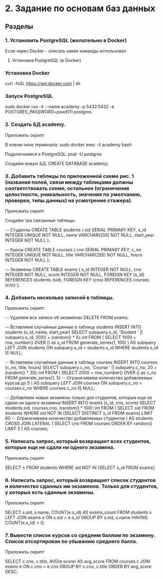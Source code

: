 # 2.	Задание по основам баз данных

## Разделы

### 1.	Установить PostgreSQL (желательно в Docker)
Если через Docker - описать какие команды использовал

1. Установка PostgreSQL (в Docker)

### Установка Docker
curl -fsSL https://get.docker.com | sh

### Запуск PostgreSQL
sudo docker run -it --name academy -p 5432:5432 -e POSTGRES_PASSWORD=pswd111 postgres  

### 2. Создать БД academy.
Приложить скрипт

В новом окне терминала: 
sudo docker exec -it academy bash

Подключаемся к PostgreSQL:
psql -U postgres

Создаём новую БД: 
CREATE DATABASE academy;

### 3. Добавить таблицы по приложенной схеме рис. 1 (названия полей, связи между таблицами должны соответствовать схеме, остальное (ограничения целостности, уникальность, значения по умолчанию, проверки, типы данных) на усмотрение стажера).
Приложить скрипт

Создаём три связанные таблицы:

-- Студенты
CREATE TABLE students (
    sid SERIAL PRIMARY KEY,
    s_id INTEGER UNIQUE NOT NULL,
    name VARCHAR(255) NOT NULL,
    start_year INTEGER NOT NULL
);


-- Курсы
CREATE TABLE courses (
    cno SERIAL PRIMARY KEY,
    c_no INTEGER UNIQUE NOT NULL,
    title VARCHAR(255) NOT NULL,
    hours INTEGER NOT NULL
);


-- Экзамены
CREATE TABLE exams (
    s_id INTEGER NOT NULL,
    cno INTEGER NOT NULL,
    score INTEGER NOT NULL,
    FOREIGN KEY (s_id) REFERENCES students (sid),
    FOREIGN KEY (cno) REFERENCES courses (cno)
);


### 4. Добавить несколько записей в таблицы. 
Приложить скрипт

-- Удаляем все записи об экзаменах
DELETE FROM exams;

-- Вставляем случайные данные в таблицу students
INSERT INTO students (s_id, name, start_year)
SELECT 
    subquery.s_id,
    'Student ' || subquery.s_id,
    2020 + (random() * 5)::int 
FROM (
    SELECT 1000 + row_number() OVER () as s_id
    FROM generate_series(1, 100)
) AS subquery
LEFT JOIN students ON subquery.s_id = students.s_id
WHERE students.s_id IS NULL;

-- Вставляем случайные данные в таблицу courses
INSERT INTO courses (c_no, title, hours)
SELECT 
    subquery.c_no,
    'Course ' || subquery.c_no,
    20 + (random() * 30)::int 
FROM (
    SELECT 2000 + row_number() OVER () as c_no
    FROM generate_series(1, 5) -- Ограничиваем количество добавляемых курсов до 5
) AS subquery
LEFT JOIN courses ON subquery.c_no = courses.c_no
WHERE courses.c_no IS NULL;

-- Добавляем новые экзамены только для студентов, которые еще не сдали ни одного экзамена
INSERT INTO exams (s_id, cno, score)
SELECT 
    students.sid,
    courses.cno,
    (random() * 100)::int 
FROM (
    SELECT sid FROM students
    WHERE sid NOT IN (SELECT DISTINCT s_id FROM exams)
    LIMIT 80 -- Ограничиваем количество добавляемых студентов
) AS students
CROSS JOIN LATERAL (
    SELECT cno FROM courses ORDER BY random() LIMIT 5
) AS courses;

### 5. Написать запрос, который возвращает всех студентов, которые еще не сдали ни одного экзамена.
Приложить скрипт

SELECT *
FROM students
WHERE sid NOT IN (SELECT s_id FROM exams);

### 6. Написать запрос, который возвращает список студентов и количество сданных им экзаменов. Только для студентов, у которых есть сданные экзамены.
Приложить скрипт

SELECT s.sid, s.name, COUNT(e.s_id) AS exams_count
FROM students s
LEFT JOIN exams e ON s.sid = e.s_id
GROUP BY s.sid, s.name
HAVING COUNT(e.s_id) > 0;

### 7. Вывести список курсов со средним баллом по экзамену. Список отсортирован по убыванию среднего балла.
Приложить скрипт

SELECT c.cno, c.title, AVG(e.score) AS avg_score
FROM courses c
JOIN exams e ON c.cno = e.cno
GROUP BY c.cno, c.title
ORDER BY avg_score DESC;







